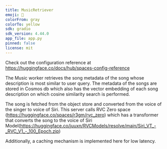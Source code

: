 ```yaml
---
title: MusicRetriever
emoji: 🐨
colorFrom: gray
colorTo: yellow
sdk: gradio
sdk_version: 4.44.0
app_file: app.py
pinned: false
license: mit
---
```


Check out the configuration reference at https://huggingface.co/docs/hub/spaces-config-reference

The Music worker retrieves the song metadata of the song whose description is most similar to user query. The metadata of the songs are stored in Cosmos db which also has the vector embedding of each song description on which cosine similarity search is performed.

The song is fetched from the object store and converted from the voice of the singer to voice of Siri. This server calls RVC Zero space (https://huggingface.co/spaces/r3gm/rvc_zero) which has a transformer that converts the song to the voice of Siri Model(https://huggingface.co/juuxn/RVCModels/resolve/main/Siri_VT_-_RVC_V1_-_100_Epoch.zip)

Additionally, a caching mechanism is implemented here for low latency.
